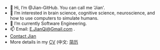 - 👋 Hi, I’m @Jian-GitHub. You can call me 'Jian'.
- 👀 I’m interested in brain science, cognitive science, neuroscience, and how to use computers to simulate humans.
- 🌱 I’m currently Software Engineering.
- 📫 Email:  E.JianQi@Gmail.com .
- [Contact Jian](https://contact.jian.nz)
- More details in my [CV]([https://github.com/Jian-GitHub/CV/blob/main/code/Jian%20Qi%20CV.pdf](https://github.com/Jian-GitHub/CV/blob/main/Jian%20Qi%20CV(en).pdf)) (中文: [简历]([https://github.com/Jian-GitHub/CV/blob/main/code/Jian%20Qi%20CV.pdf](https://github.com/Jian-GitHub/CV/blob/main/Jian%20Qi%20CV(zh).pdf))

<!---
Jian-GitHub/Jian-GitHub is a ✨ special ✨ repository because its `README.md` (this file) appears on your GitHub profile.
You can click the Preview link to take a look at your changes.
--->
